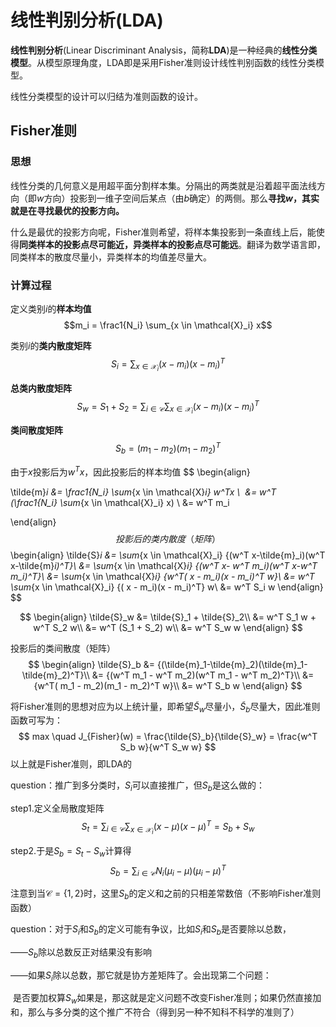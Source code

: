 # 线性判别分析(LDA)

**线性判别分析**(Linear Discriminant Analysis，简称**LDA**)是一种经典的**线性分类模型**。从模型原理角度，LDA即是采用Fisher准则设计线性判别函数的线性分类模型。



线性分类模型的设计可以归结为准则函数的设计。



## Fisher准则

### 思想

线性分类的几何意义是用超平面分割样本集。分隔出的两类就是沿着超平面法线方向（即$w$方向）投影到一维子空间后某点（由$b$确定）的两侧。那么**寻找$w$，其实就是在寻找最优的投影方向。**

什么是最优的投影方向呢，Fisher准则希望，将样本集投影到一条直线上后，能使得**同类样本的投影点尽可能近，异类样本的投影点尽可能远**。翻译为数学语言即，同类样本的散度尽量小，异类样本的均值差尽量大。

### 计算过程

定义类别$i$的**样本均值** $$m_i = \frac1{N_i} \sum_{x \in \mathcal{X}_i} x$$

类别$i$的**类内散度矩阵** $$S_i =  \sum_{x \in \mathcal{X}_i} {(x-m_i)(x-m_i)^T}$$

**总类内散度矩阵** $$S_w = S_1 + S_2 =\sum_{i \in \mathcal{C}} \sum_{x \in \mathcal{X}_i} {(x-m_i)(x-m_i)^T}$$

**类间散度矩阵** $$S_b =  {(m_1-m_2)(m_1-m_2)^T}$$



由于$x$投影后为$w^Tx$，因此投影后的样本均值
$$
\begin{align}

 \tilde{m}_i &= \frac1{N_i} \sum_{x \in \mathcal{X}_i} w^Tx \\
​            &= w^T (\frac1{N_i} \sum_{x \in \mathcal{X}_i} x) \\
     	     &= w^T m_i

\end{align}
$$
投影后的类内散度（矩阵）
$$
\begin{align} 
\tilde{S}_i &= \sum_{x \in \mathcal{X}_i} {(w^T x-\tilde{m}_i)(w^T x-\tilde{m}_i)^T}\\
            &= \sum_{x \in \mathcal{X}_i} {(w^T x- w^T m_i)(w^T x-w^T m_i)^T}\\
            &= \sum_{x \in \mathcal{X}_i} {w^T( x - m_i)(x - m_i)^T w}\\
            &= w^T \sum_{x \in \mathcal{X}_i} {( x - m_i)(x - m_i)^T}  w\\
            &=  w^T S_i w
\end{align}
$$

$$
\begin{align} 
\tilde{S}_w &= \tilde{S}_1 + \tilde{S}_2\\
			&= w^T S_1 w + w^T S_2 w\\
			&= w^T (S_1 + S_2) w\\
			&= w^T S_w w
\end{align}
$$

投影后的类间散度（矩阵）
$$
\begin{align} 
\tilde{S}_b &= {(\tilde{m}_1-\tilde{m}_2)(\tilde{m}_1-\tilde{m}_2)^T}\\
            &= {(w^T m_1 - w^T m_2)(w^T m_1 - w^T m_2)^T}\\
            &= {w^T( m_1 - m_2)(m_1 - m_2)^T w}\\
            &= w^T S_b w
\end{align}
$$

将Fisher准则的思想对应为以上统计量，即希望$\tilde{S}_w$尽量小，$\tilde{S}_b$尽量大，因此准则函数可写为：
$$
max \quad   J_{Fisher}(w) = \frac{\tilde{S}_b}{\tilde{S}_w} = \frac{w^T S_b w}{w^T S_w w}
$$
以上就是Fisher准则，即LDA的









question：推广到多分类时，$S_i$可以直接推广，但$S_b$是这么做的：

step1.定义全局散度矩阵$$S_t =\sum_{i \in \mathcal{C}} \sum_{x \in \mathcal{X}_i} {(x-\mu)(x-\mu)^T} = S_b + S_w$$

step2.于是$S_b = S_t - S_w$计算得$$S_b =\sum_{i \in \mathcal{C}}  {N_i (\mu_i-\mu)(\mu_i-\mu)^T} $$

注意到当$\mathcal{C} = \{1,2\}$时，这里$S_b$的定义和之前的只相差常数倍（不影响Fisher准则函数）



question：对于$S_i$和$S_b$的定义可能有争议，比如$S_i$和$S_b$是否要除以总数，

——$S_b$除以总数反正对结果没有影响

——如果$S_i$除以总数，那它就是协方差矩阵了。会出现第二个问题：

​	是否要加权算$S_w$如果是，那这就是定义问题不改变Fisher准则；如果仍然直接加和，那么与多分类的这个推广不符合（得到另一种不知科不科学的准则了）






